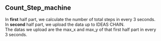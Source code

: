 ## Count_Step_machine
In **first** half part, we calculate the number of total steps in every 3 seconds.  
In **second** half part, we upload the data up to IDEAS CHAIN.  
The datas we upload are the max_x and max_y of that first half part in every 3 seconds.